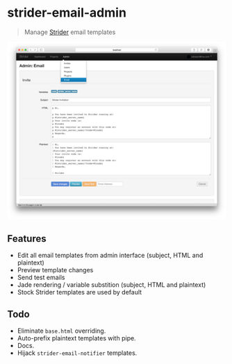 # strider-email-admin

> Manage [Strider](http://stridercd.com) email templates

![screenshot](static/screenshot.png)

## Features

* Edit all email templates from admin interface (subject, HTML and plaintext)
* Preview template changes
* Send test emails
* Jade rendering / variable substition (subject, HTML and plaintext)
* Stock Strider templates are used by default

## Todo

* Eliminate `base.html` overriding.
* Auto-prefix plaintext templates with pipe.
* Docs.
* Hijack `strider-email-notifier` templates.
